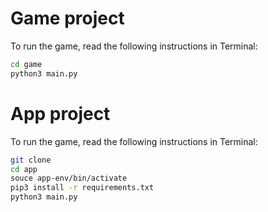 # Game project

To run the game, read the following instructions in Terminal:

```sh
cd game
python3 main.py
```


# App project

To run the game, read the following instructions in Terminal:

```sh
git clone
cd app
souce app-env/bin/activate
pip3 install -r requirements.txt
python3 main.py
```
